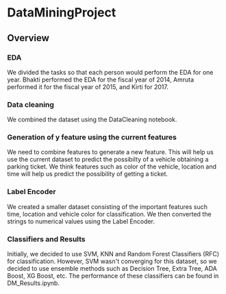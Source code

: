 # DataMiningProject

## Overview

### EDA

We divided the tasks so that each person would perform the EDA for one year. 
Bhakti performed the EDA for the fiscal year of 2014, Amruta performed it for the fiscal year of 2015, and Kirti for 2017.

### Data cleaning
We combined the dataset using the DataCleaning notebook.

### Generation of y feature using the current features
We need to combine features to generate a new feature. This will help us use the current dataset to predict the possibilty of a vehicle obtaining a parking ticket. We think features such as color of the vehicle, location and time will help us predict the possibility of getting a ticket.

### Label Encoder
We created a smaller dataset consisting of the important features such time, location and vehicle color for classification. We then converted the strings to numerical values using the Label Encoder.

### Classifiers and Results
Initially, we decided to use SVM, KNN and Random Forest Classifiers (RFC) for classification. However, SVM wasn't converging for this dataset, so we decided to use ensemble methods such as Decision Tree, Extra Tree, ADA Boost, XG Boost, etc. The performance of these classifiers can be found in DM_Results.ipynb. 
